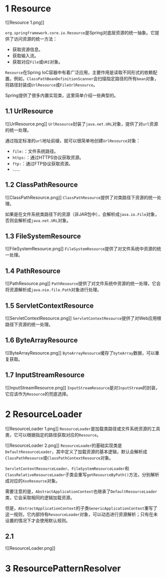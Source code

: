 # 1 Resource
![[Resource 1.png]]

`org.springframework.core.io.Resource`是Spring对底层资源的统一抽象。它提供了访问资源的统一方法：
- 获取资源信息。
- 获取输入流。
- 获取对应`File`或`URI`对象。

`Resource`在Spring IoC容器中有着广泛应用，主要作用是读取不同形式的依赖配置。例如，`ClassPathBeanDefinitionScanner`会扫描指定路径的所有`bean`对象，将路径封装成`UrlResource`或`FileUrlResource`。

Spring提供了很多内置实现类，这里简单介绍一些典型的。

## 1.1 UrlResource
![[UrlResource.png]]
`UrlResource`封装了`java.net.URL`对象，提供了对`url`资源的统一处理。

通过指定标准的`url`地址前缀，就可以很简单地创建`UrlResource`对象：
- `file:`：文件系统路径。
- `https:`：通过HTTPS协议获取资源。
- `ftp:`：通过FTP协议获取资源。
- ……

## 1.2 ClassPathResource
![[ClassPathResource.png]]
`ClassPathResource`提供了对类路径下资源的统一处理。

如果是在文件系统类路径下的资源（非JAR包中），会解析成`java.io.File`对象，否则会解析成`java.net.URL`对象。

## 1.3 FileSystemResource
![[FileSystemResource.png]]
`FileSystemResource`提供了对文件系统中资源的统一处理。

## 1.4 PathResource
![[PathResource.png]]
`PathResource`提供了对文件系统中资源的统一处理，它会将资源解析成`java.nio.file.Path`对象进行处理。

## 1.5 ServletContextResource
![[ServletContextResource.png]]
`ServletContextResource`提供了对Web应用根路径下资源的统一处理。

## 1.6 ByteArrayResource
![[ByteArrayResource.png]]
`ByteArrayResource`缓存了`byteArray`数据，可以重复获取。

## 1.7 InputStreamResource
![[InputStreamResource.png]]
`InputStreamResource`是对`InputStream`的封装，它应该作为`Resource`的兜底选择。

# 2 ResourceLoader
![[ResourceLoader 1.png]]
`ResourceLoader`是加载类路径或文件系统资源的工具类，它可以根据指定的路径获取对应的`Resource`。

![[ResourceLoader 2.png]]
`ResourceLoader`的基础实现类是`DefaultResourceLoader`，其中定义了加载资源的基本逻辑，默认会解析成`ClassPathResource`或`ClassPathContextResource`对象。

`ServletContextResourceLoader`、`FileSystemResourceLoader`和`ClassRelativeResourceLoader`子类会重写`getResourceByPath()`方法，分别解析成对应的`XxxResource`对象。

需要注意的是，`AbstractApplicationContext`也继承了`DefaultResourceLoader`类，它会采取相同的逻辑加载资源。

但是，`AbstractApplicationContext`的子类`GenericApplicationContext`重写了这一规则，它内部持有`ResourceLoader`对象，可以动态进行资源解析；只有在未设置的情况下才会使用默认规则。

## 2.1 

![[ResourceLoader.png]]

# 3 ResourcePatternResolver

